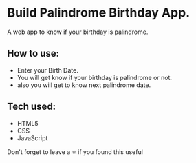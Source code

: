 # Build Palindrome Birthday App.
A web app to know if your  birthday is palindrome.
## How to use:
- Enter your Birth Date.
- You will get know if your birthday is palindrome or not.
- also you will get to know next palindrome date.

## Tech used:
- HTML5
- CSS
- JavaScript

Don't forget to leave a ⭐ if you found this useful
